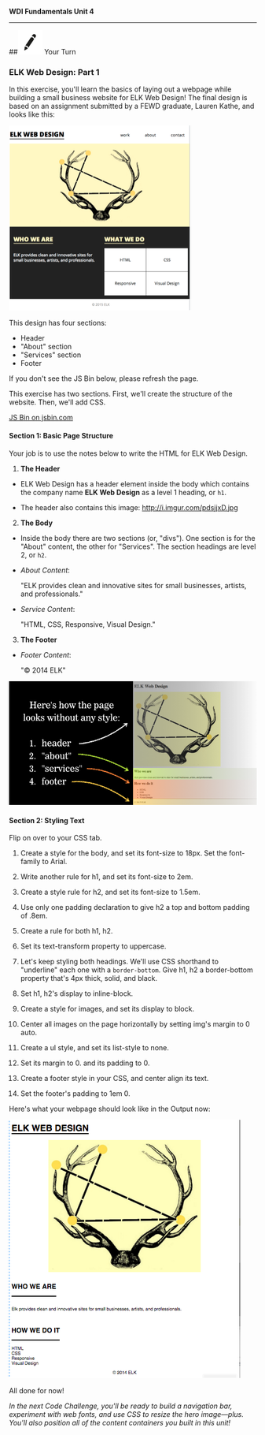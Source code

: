 **WDI Fundamentals Unit 4**

---

##![Your Turn](../assets/exercise.png) Your Turn

### ELK Web Design: Part 1

In this exercise, you'll learn the basics of laying out a webpage while building a small business website for ELK Web Design! The final design is based on an assignment submitted by a FEWD graduate, Lauren Kathe, and looks like this:

![](../assets/elkwebdesign/elkwebdesign.png)

This design has four sections:

* Header
* "About" section
* "Services" section
* Footer

If you don't see the JS Bin below, please refresh the page.

This exercise has two sections. First, we'll create the structure of the website. Then, we'll add CSS. 

<a class="jsbin-embed" href="http://jsbin.com/guviweg/embed?html&height=600px">JS Bin on jsbin.com</a><script src="http://static.jsbin.com/js/embed.min.js?3.35.12"></script>

#### Section 1: Basic Page Structure
Your job is to use the notes below to write the HTML for ELK Web Design.

1) **The Header**
  * ELK Web Design has a header element inside the body which contains the company name **ELK Web Design** as a level 1 heading, or `h1`.

  * The header also contains this image: http://i.imgur.com/pdsjjxD.jpg

2) **The Body**
  * Inside the body there are two sections (or, "divs"). One section is for the "About" content, the other for "Services". The section headings are level 2, or `h2`.

  * _About Content_:

    "ELK provides clean and innovative sites for small businesses, artists, and professionals."

  * _Service Content_:

    "HTML, CSS, Responsive, Visual Design."

3) **The Footer**
  
  * _Footer Content_:

    "&copy; 2014 ELK"

![](../assets/elkwebdesign/elkheader.png)

#### Section 2: Styling Text

Flip on over to your CSS tab.

1) Create a style for the body, and set its font-size to 18px. Set the font-family to Arial.

2) Write another rule for h1, and set its font-size to 2em.

3) Create a style rule for h2, and set its font-size to 1.5em.

4) Use only one padding declaration to give h2 a top and bottom padding of .8em.

5) Create a rule for both h1, h2.

6) Set its text-transform property to uppercase.

7) Let's keep styling both headings. We'll use CSS shorthand to "underline" each one with a `border-bottom`. Give h1, h2 a border-bottom property that's 4px thick, solid, and black.

8) Set h1, h2's display to inline-block.

9) Create a style for images, and set its display to block.

10) Center all images on the page horizontally by setting img's margin to 0 auto.

11) Create a ul style, and set its list-style to none.

12) Set its margin to 0. and its padding to 0.

13) Create a footer style in your CSS, and center align its text.

14) Set the footer's padding to 1em 0.

Here's what your webpage should look like in the Output now:

![](/assets/elkwebdesign/elkchapter5.png)

All done for now!

*In the next Code Challenge, you'll be ready to build a navigation bar, experiment with web fonts, and use CSS to resize the hero image—plus. You'll also position all of the content containers you built in this unit!*
